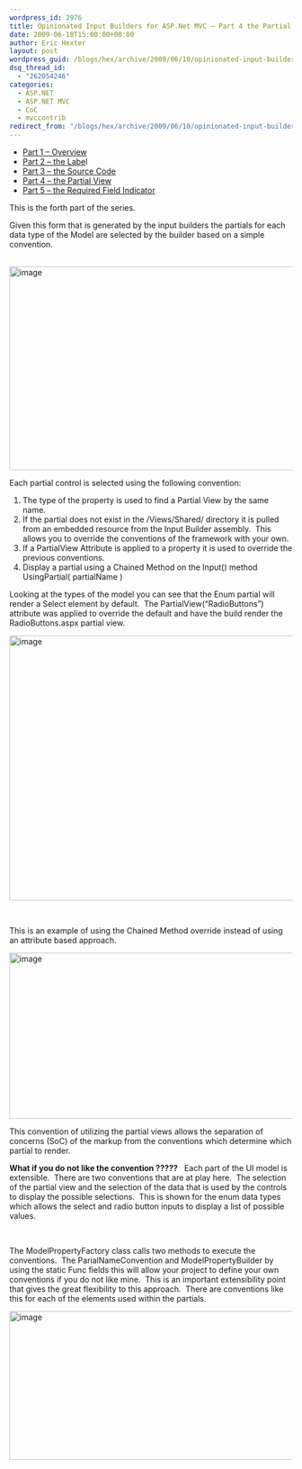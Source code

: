 ```yaml
---
wordpress_id: 2976
title: Opinionated Input Builders for ASP.Net MVC – Part 4 the Partial View Inputs
date: 2009-06-10T15:00:00+00:00
author: Eric Hexter
layout: post
wordpress_guid: /blogs/hex/archive/2009/06/10/opinionated-input-builders-for-asp-net-mvc-part-3-the-partial-view-inputs.aspx
dsq_thread_id:
  - "262054246"
categories:
  - ASP.NET
  - ASP.NET MVC
  - CoC
  - mvccontrib
redirect_from: "/blogs/hex/archive/2009/06/10/opinionated-input-builders-for-asp-net-mvc-part-3-the-partial-view-inputs.aspx/"
---
```

  * <a href="http://www.lostechies.com/blogs/hex/archive/2009/06/09/opinionated-input-builders-for-asp-net-mvc-using-partials-part-i.aspx" target="_blank">Part 1 – Overview</a>
  * <a href="http://www.lostechies.com/blogs/hex/archive/2009/06/09/opinionated-input-builders-for-asp-net-mvc-part-2-html-layout-for-the-label.aspx" target="_blank">Part 2 – the Labe</a>l
  * <a href="http://www.lostechies.com/blogs/hex/archive/2009/06/10/opinionated-input-builders-for-asp-net-mvc-part-3-the-source-code.aspx" target="_blank">Part 3 – the Source Code</a>
  * <a href="http://www.lostechies.com/blogs/hex/archive/2009/06/10/opinionated-input-builders-for-asp-net-mvc-part-3-the-partial-view-inputs.aspx" target="_blank">Part 4 – the Partial View</a>
  * <a href="http://www.lostechies.com/blogs/hex/archive/2009/06/10/opinionated-input-builders-for-asp-net-mvc-part-5-the-required-input.aspx" target="_blank">Part 5 – the Required Field Indicator</a>&#160; 

This is the forth part of the series.&#160; 

Given this form that is generated by the input builders the partials for each data type of the Model are selected by the builder based on a simple convention.

&#160;     <img style="border-right-width: 0px;border-top-width: 0px;border-bottom-width: 0px;border-left-width: 0px" border="0" alt="image" src="//lostechies.com/erichexter/files/2011/03/image_4376DF07.png" width="644" height="362" />

Each partial control is selected using the following convention:

  1. The type of the property is used to find a Partial View by the same name. 
  2. If the partial does not exist in the /Views/Shared/ directory it is pulled from an embedded resource from the Input Builder assembly.&#160; This allows you to override the conventions of the framework with your own. 
  3. If a PartialView Attribute is applied to a property it is used to override the previous conventions. 
  4. Display a partial using a Chained Method on the Input() method UsingPartial( partialName ) 

Looking at the types of the model you can see that the Enum partial will render a Select element by default.&#160; The PartialView(“RadioButtons”) attribute was applied to override the default and have the build render the RadioButtons.aspx partial view.

 <img style="border-right-width: 0px;border-top-width: 0px;border-bottom-width: 0px;border-left-width: 0px" border="0" alt="image" src="//lostechies.com/erichexter/files/2011/03/image_09879C1B.png" width="644" height="471" />

&#160;

This is an example of using the Chained Method override instead of using an attribute based approach.

 <img style="border-right-width: 0px;border-top-width: 0px;border-bottom-width: 0px;border-left-width: 0px" border="0" alt="image" src="http://lostechies.com/erichexter/files/2011/03/image_60530D1B.png" width="875" height="295" />

This convention of utilizing the partial views allows the separation of concerns (SoC) of the markup from the conventions which determine which partial to render.

**What if you do not like the convention ?????** &#160; Each part of the UI model is extensible.&#160; There are two conventions that are at play here.&#160; The selection of the partial view and the selection of the data that is used by the controls to display the possible selections.&#160; This is shown for the enum data types which allows the select and radio button inputs to display a list of possible values.&#160; 

&#160;

The ModelPropertyFactory class calls two methods to execute the conventions.&#160; The ParialNameConvention and ModelPropertyBuilder by using the static Func fields this will allow your project to define your own conventions if you do not like mine.&#160; This is an important extensibility point that gives the great flexibility to this approach.&#160; There are conventions like this for each of the elements used within the partials.&#160; 

<img style="border-right-width: 0px;border-top-width: 0px;border-bottom-width: 0px;border-left-width: 0px" border="0" alt="image" src="//lostechies.com/erichexter/files/2011/03/image_0843033C.png" width="1028" height="264" />